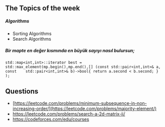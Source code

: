 ## The Topics of the week
##### Algorithms
- Sorting Algorithms
- Search Algorithms

##### Bir mapte en değer kısmında en büyük sayıyı nasıl bulursun;
`std::map<int,int>::iterator best
        = std::max_element(mp.begin(),mp.end(),[] (const std::pair<int,int>& a, const    std::pair<int,int>& b)->bool{ return a.second < b.second; } );`


## Questions
- [https://leetcode.com/problems/minimum-subsequence-in-non-increasing-order/](https://leetcode.com/problems/majority-element/)
- https://leetcode.com/problems/search-a-2d-matrix-ii/
- https://codeforces.com/edu/courses
  
